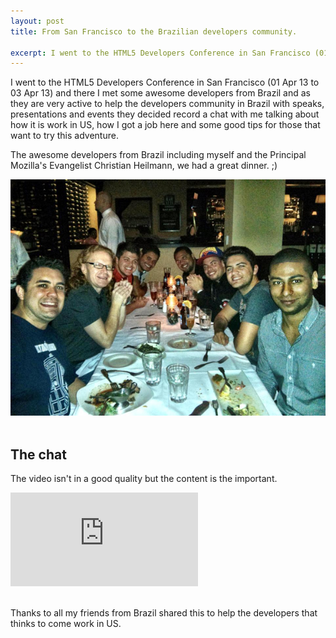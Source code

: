 ```yaml
---
layout: post
title: From San Francisco to the Brazilian developers community.

excerpt: I went to the HTML5 Developers Conference in San Francisco (01 Apr 13 to 03 Apr 13) and there I met some awesome developers from Brazil and as they are very active to help the developers community in Brazil with speaks, presentations and events they decided record a chat with me talking about how it is work in US, how I got a job here and some good tips for those that want to try this adventure.
---
```

 
I went to the HTML5 Developers Conference in San Francisco (01 Apr 13 to 03 Apr 13) and there I met some awesome developers from Brazil and as they are very active to help the developers community in Brazil with speaks, presentations and events they decided record a chat with me talking about how it is work in US, how I got a job here and some good tips for those that want to try this adventure.

The awesome developers from Brazil including myself and the Principal Mozilla's Evangelist Christian Heilmann, we had a great dinner. ;)

<div class="fluidImg">
<img src="/assets/images/post-images/sf-dinner.jpg" alt="Brazilian developers and Christian Heilmann">
</div>

<br>

## The chat

The video isn't in a good quality but the content is the important.

<div class="fluidMedia">
	<iframe src="https://www.youtube.com/embed/73RVbGcZQXk" frameborder="0" allowfullscreen="allowfullscreen"> </iframe>
</div>

<br>

Thanks to all my friends from Brazil shared this to help the developers that thinks to come work in US.